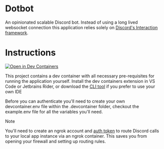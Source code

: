 # Dotbot

An opinionated scalable Discord bot. Instead of using a long lived websocket connection this application relies solely on [Discord's Interaction framework](https://discord.com/developers/docs/interactions/overview).

# Instructions

[![Open in Dev Containers](https://img.shields.io/static/v1?label=Dev%20Containers&message=Open&color=blue)](https://vscode.dev/redirect?url=vscode://ms-vscode-remote.remote-containers/cloneInVolume?url=https://github.com/opentoucan/dotbot)

This project contains a dev container with all necessary pre-requisites for running the application yourself.
Install the dev containers extension in VS Code or Jetbrains Rider, or download the [CLI tool](https://github.com/devcontainers/cli) if you prefer to use your own IDE

Before you can authenticate you'll need to create your own devcontainer.env file within the .devcontainer folder, checkout the example.env file for all the variables you'll need.

> [!NOTE]
> You'll need to create an ngrok account and [auth token](https://dashboard.ngrok.com/get-started/your-authtoken) to route Discord calls to your local app instance via an ngrok container. This saves you from opening your firewall and setting up routing rules.
